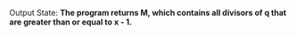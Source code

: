 Output State: **The program returns M, which contains all divisors of q that are greater than or equal to x - 1.**